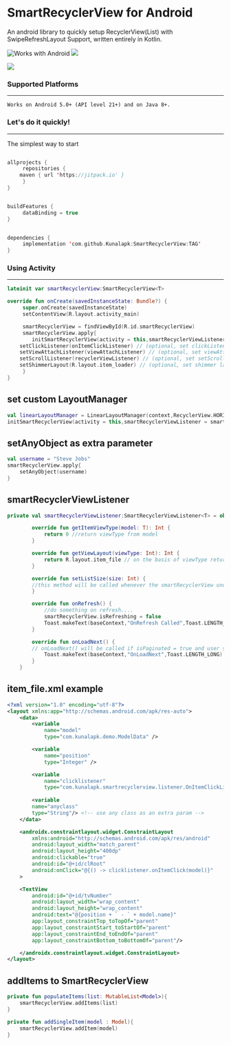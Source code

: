# SmartRecyclerView for Android
An android library to quickly setup RecyclerView(List) with SwipeRefreshLayout Support, written entirely in Kotlin.

![Works with Android](https://img.shields.io/badge/Works_with-Android-green?style=flat-square)
[![](https://jitpack.io/v/Kunalapk/SmartRecyclerView.svg)](https://jitpack.io/#Kunalapk/SmartRecyclerView)

<img src="https://media.makeameme.org/created/howd-you-do.jpg">

### Supported Platforms
-----------------------
```
Works on Android 5.0+ (API level 21+) and on Java 8+.
```

### Let's do it quickly!
---------------------------
The simplest way to start

```kotlin

allprojects {
     repositories {
	maven { url 'https://jitpack.io' }
     }
}


buildFeatures {
     dataBinding = true
}


dependencies {
     implementation 'com.github.Kunalapk:SmartRecyclerView:TAG'
}
```

### Using Activity
---------------------------

```kotlin
lateinit var smartRecyclerView:SmartRecyclerView<T>
```

```kotlin
override fun onCreate(savedInstanceState: Bundle?) {
     super.onCreate(savedInstanceState)
     setContentView(R.layout.activity_main)

     smartRecyclerView = findViewById(R.id.smartRecyclerView)
     smartRecyclerView.apply{
     	initSmartRecyclerView(activity = this,smartRecyclerViewListener = smartRecyclerViewListener,isPaginated = true)
	setClickListener(onItemClickListener) // (optional, set clickListener on recyclerview items)
	setViewAttachListener(viewAttachListener) // (optional, set viewAttachListener on recyclerview items)
	setScrollListener(recyclerViewListener) // (optional, set setScrollListener on recyclerview items)
	setShimmerLayout(R.layout.item_loader) // (optional, set shimmer layout while user waits for the data to load)
     }
}

```

## set custom LayoutManager
```kotlin
val linearLayoutManager = LinearLayoutManager(context,RecyclerView.HORIZONTAL,false)
initSmartRecyclerView(activity = this,smartRecyclerViewListener = smartRecyclerViewListener,isPaginated = true, layoutManager = linearLayoutManager)

```

## setAnyObject as extra parameter
```kotlin
val username = "Steve Jobs"
smartRecyclerView.apply{
    setAnyObject(username)
}
```

## smartRecyclerViewListener
```kotlin
private val smartRecyclerViewListener:SmartRecyclerViewListener<T> = object:SmartRecyclerViewListener<T>{

        override fun getItemViewType(model: T): Int {
            return 0 //return viewType from model
        }

        override fun getViewLayout(viewType: Int): Int {
            return R.layout.item_file // on the basis of viewType return the layout you want for the recyclerview item.
        }

        override fun setListSize(size: Int) {
	    //this method will be called whenever the smartRecyclerView undergoes any operation.
        }

        override fun onRefresh() {
            //do something on refresh....
            smartRecyclerView.isRefreshing = false
            Toast.makeText(baseContext,"OnRefresh Called",Toast.LENGTH_LONG).show()
        }

        override fun onLoadNext() {
	    // onLoadNext() will be called if isPaginated = true and user scrolls to bottom or the smartRecyclerView.
            Toast.makeText(baseContext,"OnLoadNext",Toast.LENGTH_LONG).show()
        }
    }
```

## item_file.xml example
```xml
<?xml version="1.0" encoding="utf-8"?>
<layout xmlns:app="http://schemas.android.com/apk/res-auto">
    <data>
        <variable
            name="model"
            type="com.kunalapk.demo.ModelData" />

        <variable
            name="position"
            type="Integer" />

        <variable
            name="clicklistener"
            type="com.kunalapk.smartrecyclerview.listener.OnItemClickListener" />
	    
    	<variable
	    name="anyclass"
	    type="String"/> <!-- use any class as an extra param -->
    </data>

    <androidx.constraintlayout.widget.ConstraintLayout
        xmlns:android="http://schemas.android.com/apk/res/android"
        android:layout_width="match_parent"
        android:layout_height="400dp"
        android:clickable="true"
        android:id="@+id/clRoot"
        android:onClick="@{() -> clicklistener.onItemClick(model)}"
	>

	<TextView
	    android:id="@+id/tvNumber"
	    android:layout_width="wrap_content"
	    android:layout_height="wrap_content"
	    android:text="@{position + ` - ` + model.name}"
	    app:layout_constraintTop_toTopOf="parent"
	    app:layout_constraintStart_toStartOf="parent"
	    app:layout_constraintEnd_toEndOf="parent"
	    app:layout_constraintBottom_toBottomOf="parent"/>

    </androidx.constraintlayout.widget.ConstraintLayout>
</layout>
```

## addItems to SmartRecyclerView
```kotlin
private fun populateItems(list: MutableList<Model>){
    smartRecyclerView.addItems(list)
}

private fun addSingleItem(model : Model){
    smartRecyclerView.addItem(model)
}

```
